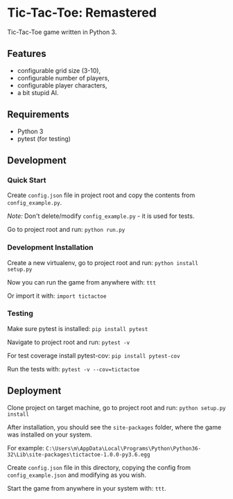 # Tic-Tac-Toe: Remastered
Tic-Tac-Toe game written in Python 3.

## Features
- configurable grid size (3-10),
- configurable number of players,
- configurable player characters,
- a bit stupid AI.

## Requirements
- Python 3
- pytest (for testing)

## Development

### Quick Start
Create `config.json` file in project root and copy the contents from `config_example.py`.

*Note:* Don't delete/modify `config_example.py` - it is used for tests.

Go to project root and run:
`python run.py`

### Development Installation
Create a new virtualenv, go to project root and run:
`python install setup.py`

Now you can run the game from anywhere with:
`ttt`

Or import it with:
`import tictactoe`

### Testing
Make sure pytest is installed:
`pip install pytest`

Navigate to project root and run:
`pytest -v`

For test coverage install pytest-cov:
`pip install pytest-cov`

Run the tests with:
`pytest -v --cov=tictactoe`

## Deployment
Clone project on target machine, go to project root and run:
`python setup.py install`

After installation, you should see the `site-packages` folder, where the game was installed on your system.

For example: `C:\Users\m\AppData\Local\Programs\Python\Python36-32\Lib\site-packages\tictactoe-1.0.0-py3.6.egg`

Create `config.json` file in this directory, copying the config from `config_example.json` and modifying as you wish.

Start the game from anywhere in your system with: `ttt`.
